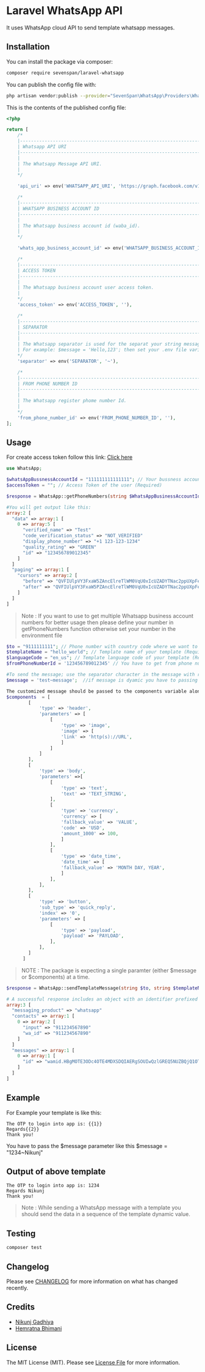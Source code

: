 # Laravel WhatsApp API

It uses WhatsApp cloud API to send template whatsapp messages.

## Installation

You can install the package via composer:

```bash
composer require sevenspan/laravel-whatsapp
```

You can publish the config file with:
```bash
php artisan vendor:publish --provider="SevenSpan\WhatsApp\Providers\WhatsAppServiceProvider" --tag="config"
```

This is the contents of the published config file:

```php
<?php

return [
    /*
    |--------------------------------------------------------------------------
    | Whatsapp API URI
    |--------------------------------------------------------------------------
    |
    | The Whatsapp Message API URI.
    |
    */

    'api_uri' => env('WHATSAPP_API_URI', 'https://graph.facebook.com/v14.0/'),

    /*
    |--------------------------------------------------------------------------
    | WHATSAPP BUSINESS ACCOUNT ID
    |--------------------------------------------------------------------------
    |
    | The Whatsapp business account id (waba_id).
    |
    */

    'whats_app_business_account_id' => env('WHATSAPP_BUSINESS_ACCOUNT_ID', ''),

    /*
    |--------------------------------------------------------------------------
    | ACCESS TOKEN
    |--------------------------------------------------------------------------
    |
    | The Whatsapp business account user access token.
    |
    */
    'access_token' => env('ACCESS_TOKEN', ''),

    /*
    |--------------------------------------------------------------------------
    | SEPARATOR
    |--------------------------------------------------------------------------
    |
    | The Whatsapp separator is used for the separat your string message.
    | For example: $message = 'Hello,123'; then set your .env file variable (SEPARATO=,).
    */
    'separator' => env('SEPARATOR', '~'),

    /*
    |--------------------------------------------------------------------------
    | FROM PHONE NUMBER ID
    |--------------------------------------------------------------------------
    |
    | The Whatsapp register phome number Id.
    |
    */
    'from_phone_number_id' => env('FROM_PHONE_NUMBER_ID', ''),
];


```

## Usage

For create access token follow this link: [Click here](https://developers.facebook.com/docs/whatsapp/business-management-api/get-started)

``` php
use WhatsApp;

$whatsAppBussnessAccountId = "111111111111111"; // Your bussness account id (waba_id)(Required)
$accessToken = ""; // Access Token of the user (Required)

$response = WhatsApp::getPhoneNumbers(string $WhatsAppBusinessAccountId = '', string $accessToken = '')

#You will get output like this:
array:2 [
  "data" => array:1 [
    0 => array:5 [
      "verified_name" => "Test"
      "code_verification_status" => "NOT_VERIFIED"
      "display_phone_number" => "+1 123-123-1234"
      "quality_rating" => "GREEN"
      "id" => "123456789012345"
    ]
  ]
  "paging" => array:1 [
    "cursors" => array:2 [
      "before" => "QVFIUlpVY3FxaW5ZAncElreTlWM0VqU0xIcUZADYTNac2ppUXpFeDEzbmNPMXVfYlZABSVJVaTZAmM0FDWWVYeEFlUW9BTHlSZAFBYbGUyZAVhXZAVBReDF1OENn"
      "after" => "QVFIUlpVY3FxaW5PZAncElreTlWM0VqU0xIcUZADYTNac2ppUXpFeDEzbmNPMXVfYlZABSVJVaTZAmM0FDWWVYeEFlUW9BTHlSZAFBYbGUyZAVhXZAVBReDF1OENn"
    ]
  ]
]
```
> Note : If you want to use to get multiple Whatsapp business account numbers for better usage then please define your number in getPhoneNumbers function otherwise set your number in the environment file


``` php
$to = "9111111111"; // Phone number with country code where we want to send message(Required).
$templateName = "hello_world"; // Template name of your template (Required).
$languageCode = "en_us"; // Template language code of your template (Required).
$fromPhoneNumberId = '123456789012345' // You have to get from phone number id using getPhoneNumbers() function.

#To send the message; use the separator character in the message with respective argument. Below is an example of how to send the text message.
$message = 'test~message';  //if message is dyamic you have to passing a parameter order vice.

The customized message should be passed to the components variable along with the object.  You can refer this link for the create components [Click here](https://developers.facebook.com/docs/whatsapp/cloud-api/guides/send-message-templates)
$components  = [
        [
            'type' => 'header',
            'parameters' => [
                [
                    'type' => 'image',
                    'image' => [
                    'link' => 'http(s)://URL',
                    ]
                ]
            ]
        ],
        [
            'type' => 'body',
            'parameters' =>[
                [
                    'type' => 'text',
                    'text' => 'TEXT_STRING',
                ],
                [
                    'type' => 'currency',
                    'currency' => [
                    'fallback_value' => 'VALUE',
                    'code' => 'USD',
                    'amount_1000' => 100,
                    ]
                ],
                [
                    'type' => 'date_time',
                    'date_time' => [
                    'fallback_value' => 'MONTH DAY, YEAR',
                    ]
                ],
            ],
        ],
        [
            'type' => 'button',
            'sub_type' => 'quick_reply',
            'index' => '0',
            'parameters' => [
                [
                    'type' => 'payload',
                    'payload' => 'PAYLOAD',
                ],
            ],
        ]
      ]
```

> NOTE : The package is expecting a single paramter (either $message or $components) at a time.


```php
$response = WhatsApp::sendTemplateMessage(string $to, string $templateName, string $languageCode,  string $fromPhoneNumberId = '', array $components = [], string $message = '')

# A successful response includes an object with an identifier prefixed with wamid.
array:3 [
  "messaging_product" => "whatsapp"
  "contacts" => array:1 [
    0 => array:2 [
      "input" => "911234567890"
      "wa_id" => "911234567890"
    ]
  ]
  "messages" => array:1 [
    0 => array:1 [
      "id" => "wamid.HBgMOTE3ODc4OTE4MDXSDQIAERgSOUIwQzlGREQ5NUZBQjQ1OTkzAA=="
    ]
  ]
]

```

## Example
For Example your template is like this:

```
The OTP to login into app is: {{1}}
Regards{{2}}
Thank you!
```

You have to pass the $message parameter like this $message = "1234~Nikunj"

## Output of above template
```
The OTP to login into app is: 1234
Regards Nikunj
Thank you!
```

> Note : While sending a WhatsApp message with a template you should send the data in a sequence of the template dynamic value.

## Testing

``` bash
composer test
```

## Changelog

Please see [CHANGELOG](CHANGELOG.md) for more information on what has changed recently.


## Credits

- [Nikunj Gadhiya](https://github.com/nikunj320)
- [Hemratna Bhimani](https://github.com/hemratna)

## License

The MIT License (MIT). Please see [License File](LICENSE.md) for more information.
